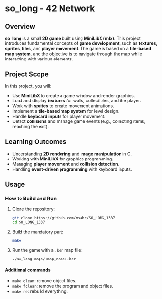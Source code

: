 # **so_long - 42 Network**  

## **Overview**  
**so_long** is a small **2D game** built using **MiniLibX (mlx)**. This project introduces fundamental concepts of **game development**, such as **textures, sprites, tiles**, and **player movement**. The game is based on a **tile-based map system**, and the objective is to navigate through the map while interacting with various elements.  

## **Project Scope**  
In this project, you will:  

- Use **MiniLibX** to create a game window and render graphics.  
- Load and display **textures** for walls, collectibles, and the player.  
- Work with **sprites** to create movement animations.  
- Implement a **tile-based map system** for level design.  
- Handle **keyboard inputs** for player movement.  
- Detect **collisions** and manage game events (e.g., collecting items, reaching the exit).  

## **Learning Outcomes**  
- Understanding **2D rendering** and **image manipulation** in C.  
- Working with **MiniLibX** for graphics programming.  
- Managing **player movement** and **collision detection**.  
- Handling **event-driven programming** with keyboard inputs.  

## **Usage**  
### How to Build and Run

1. Clone the repository:

   ```bash
   git clone https://github.com/msabr/SO_LONG_1337
   cd SO_LONG_1337

2. Build the mandatory part:

   ```bash
   make

3. Run the game with a `.ber` map file:

   ```bash
   ./so_long maps/<map_name>.ber

#### Additional commands

- `make clean`: remove object files.
- `make fclean`: remove the program and object files.
- `make re`: rebuild everything.
